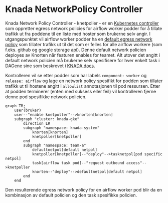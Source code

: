 # Knada NetworkPolicy Controller
Knada Network Policy Controller - knetpoller - er en [Kubernetes controller](https://kubernetes.io/docs/concepts/architecture/controller) som oppretter egress network policies for airflow worker podder for å tillate trafikk ut fra poddene til en liste med hoster som brukerne selv angir. I utgangspunktet vil airflow worker podder ha en [default egress network policy](https://github.com/nais/knada-gcp/blob/main/templates/knorten/airflow-default-netpol.yaml) som tillater trafikk ut til det som er felles for alle airflow workere (som f.eks. github og google storage api). Denne default network policien deployes av Knorten når featuren enables for teamet. Alt utover det angitt i default network policien må brukerne selv spesifisere for hver enkelt task i DAGene sine som beskrevet i [KNADA docs](https://docs.knada.io/analyse/airflow/knada-airflow/#trafikk-fra-airflow-workere).

Kontrolleren vil se etter podder som har labels `component: worker` og `release: airflow` og lage en network policy spesifikt for podden som tillater trafikk ut til hostene angitt i `allowlist` annotasjonen til pod ressursen. Etter at podden terminerer (enten med suksess eller feil) vil kontrolleren fjerne denne pod spesifikke network policien.

```mermaid
graph TB;
    user(bruker)
    user--"enable knetpoller"-->knorten[knorten]
    subgraph "cluster: knada-gke"
        direction LR
        subgraph "namespace: knada-system"
            knorten[knorten]
            knetpoller[knetpoller]
        end
        subgraph "namespace: team-a"
            defaultnetpol[default netpol]
            knetpoller[knetpoller]--"deploy"-->tasknetpol[pod specific netpol]
            task[airflow task pod]--"request outbound access"-->knetpoller
            knorten--"deploy"-->defaultnetpol[default netpol]
        end
    end
```

Den resulterende egress network policy for en airflow worker pod blir da en kombinasjon av default policien og den task spesifikke policien.
